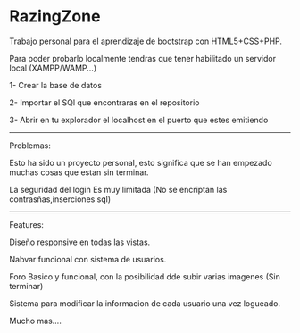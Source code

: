 # RazingZone
Trabajo personal para el aprendizaje de bootstrap con HTML5+CSS+PHP.

Para poder probarlo localmente tendras que tener habilitado un servidor local (XAMPP/WAMP...) 

1-  Crear la base de datos

2-  Importar el SQl que encontraras en el repositorio

3-  Abrir en tu explorador el localhost en el puerto que estes emitiendo


---------------------------------------------------------------------------------------------------

Problemas:

Esto ha sido un proyecto personal, esto significa que se han empezado muchas cosas que estan sin terminar.

La seguridad del login Es muy limitada  (No se encriptan las contrasñas,inserciones sql)

---------------------------------------------------------------------------------------------------

Features:

Diseño responsive en todas las vistas.

Nabvar funcional con sistema de usuarios.

Foro Basico y funcional, con la posibilidad dde subir varias imagenes (Sin terminar)

Sistema para modificar la informacion de cada usuario una vez logueado.

Mucho mas....
